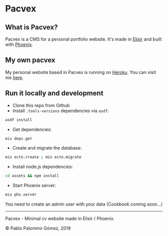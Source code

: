 # Pacvex 

## What is Pacvex?

Pacvex is a CMS for a personal portfolio website. It's made in [Elixir](http://elixir-lang.org) and built with [Phoenix](http://www.phoenixframework.org).

## My own pacvex

My personal website based in Pacvex is running on [Heroku](https://www.heroku.com/). You can visit me [here](https://pacvex.herokuapp.com/).

## Run it locally and development

- Clone this repo from Github
- Install `.tools-versions` dependencies via `asdf`:
```sh
asdf install
```
- Get dependencies:
```sh
mix deps.get
```
- Create and migrate the database:
```sh
mix ecto.create ; mix ecto.migrate
```
- Install node.js dependencies:
```sh
cd assets && npm install
```
- Start Phoenix server:
```sh
mix phx.server
```

You need to create an admin user with your data (Cookbook coming soon...)

----
Pacvex - Minimal cv website made in Elixir / Phoenix.

© Pablo Palomino Gómez, 2019
